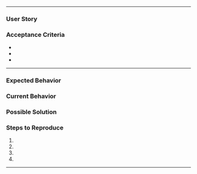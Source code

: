 <!-- Choose Template: -->

----------------------------------------------------------------------------

<!-- USER STORY -->
<!-- Provide User story in the title as well. -->

### User Story
<!-- As a <type of user>, I want <some goal> so that <some reason>. -->
### Acceptance Criteria
 -
 -
 -
 
 ----------------------------------------------------------------------------
 
<!-- BUG REPORT -->
<!-- Provide a general summary of the issue in the title above. -->

### Expected Behavior
<!-- Tell us what should happen. -->

### Current Behavior
<!-- Tell us what happens instead of the expected behavior. -->

### Possible Solution
<!-- Not obligatory, but suggest a fix/reason for the bug. -->

### Steps to Reproduce
<!-- Provide a link to a live example, or an unambiguous set of steps to -->
<!-- reproduce this bug. Include code to reproduce, if relevant. -->
1.
2.
3.
4.

----------------------------------------------------------------------------
